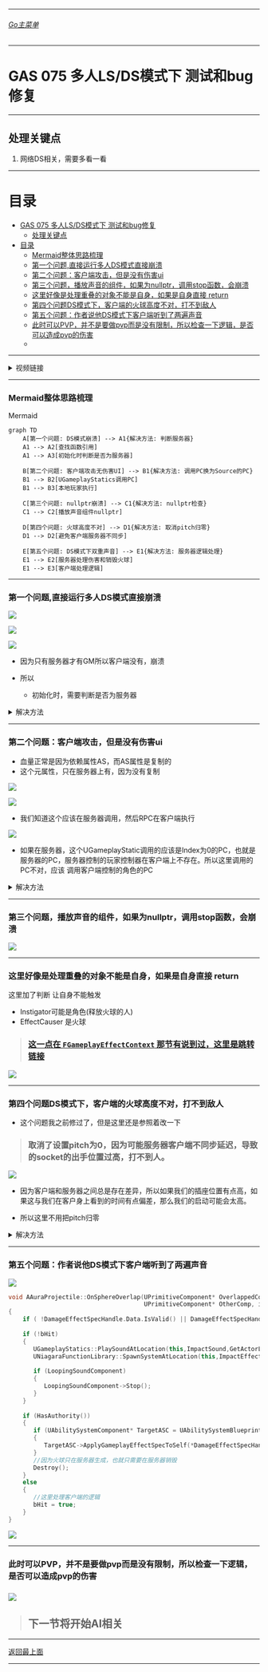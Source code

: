 ___________________________________________________________________________________________
###### [Go主菜单](../MainMenu.md)
___________________________________________________________________________________________

# GAS 075 多人LS/DS模式下 测试和bug修复

___________________________________________________________________________________________

## 处理关键点

1. 网络DS相关，需要多看一看


___________________________________________________________________________________________

# 目录


- [GAS 075 多人LS/DS模式下 测试和bug修复](#gas-075-多人lsds模式下-测试和bug修复)
  - [处理关键点](#处理关键点)
- [目录](#目录)
    - [Mermaid整体思路梳理](#mermaid整体思路梳理)
    - [第一个问题,直接运行多人DS模式直接崩溃](#第一个问题直接运行多人ds模式直接崩溃)
    - [第二个问题：客户端攻击，但是没有伤害ui](#第二个问题客户端攻击但是没有伤害ui)
    - [第三个问题，播放声音的组件，如果为nullptr，调用stop函数，会崩溃](#第三个问题播放声音的组件如果为nullptr调用stop函数会崩溃)
    - [这里好像是处理重叠的对象不能是自身，如果是自身直接 return](#这里好像是处理重叠的对象不能是自身如果是自身直接-return)
    - [第四个问题DS模式下，客户端的火球高度不对，打不到敌人](#第四个问题ds模式下客户端的火球高度不对打不到敌人)
    - [第五个问题：作者说他DS模式下客户端听到了两遍声音](#第五个问题作者说他ds模式下客户端听到了两遍声音)
    - [此时可以PVP，并不是要做pvp而是没有限制，所以检查一下逻辑，是否可以造成pvp的伤害](#此时可以pvp并不是要做pvp而是没有限制所以检查一下逻辑是否可以造成pvp的伤害)
    - [](#)



___________________________________________________________________________________________

<details>
<summary>视频链接</summary>

[14. Multiplayer Test_哔哩哔哩_bilibili](https://www.bilibili.com/video/BV1JD421E7yC/?p=160&spm_id_from=333.880.my_history.page.click&vd_source=9e1e64122d802b4f7ab37bd325a89e6c)

------

</details>

___________________________________________________________________________________________

### Mermaid整体思路梳理

Mermaid

```mermaid
graph TD
    A[第一个问题: DS模式崩溃] --> A1{解决方法: 判断服务器}
    A1 --> A2[查找函数引用]
    A1 --> A3[初始化时判断是否为服务器]

    B[第二个问题: 客户端攻击无伤害UI] --> B1{解决方法: 调用PC换为Source的PC}
    B1 --> B2[UGameplayStatics调用PC]
    B1 --> B3[本地玩家执行]

    C[第三个问题: nullptr崩溃] --> C1{解决方法: nullptr检查}
    C1 --> C2[播放声音组件nullptr]

    D[第四个问题: 火球高度不对] --> D1{解决方法: 取消pitch归零}
    D1 --> D2[避免客户端服务器不同步]

    E[第五个问题: DS模式下双重声音] --> E1{解决方法: 服务器逻辑处理}
    E1 --> E2[服务器处理伤害和销毁火球]
    E1 --> E3[客户端处理逻辑]

```



___________________________________________________________________________________________

### 第一个问题,直接运行多人DS模式直接崩溃

![](./Image/GAS_075/1.png)

![](./Image/GAS_075/2.png)

![](./Image/GAS_075/3.png)

- 因为只有服务器才有GM所以客户端没有，崩溃

- 所以
  - 初始化时，需要判断是否为服务器

<details>
<summary>解决方法</summary>

>### 查找函数的引用![](./Image/GAS_075/4.png)
>
>![](./Image/GAS_075/5.png)![](./Image/GAS_075/6.png)

------

</details>


------

### 第二个问题：客户端攻击，但是没有伤害ui

- 血量正常是因为依赖属性AS，而AS属性是复制的
- 这个元属性，只在服务器上有，因为没有复制

![](./Image/GAS_075/7.png)

![](./Image/GAS_075/8.png)

- 我们知道这个应该在服务器调用，然后RPC在客户端执行

![](./Image/GAS_075/9.png)

- 如果在服务器，这个UGameplayStatic调用的应该是Index为0的PC，也就是服务器的PC，服务器控制的玩家控制器在客户端上不存在。所以这里调用的PC不对，应该 调用客户端控制的角色的PC

<details>
<summary>解决方法</summary>

>#### 所以应该这样处理:
>
>- 调用PC换为Source的PC
>
>  ```cpp
>  void UAuraAttributeSet::ShowFloatingText(const FEffectProperties& Props, const float Damage, const bool InIsBlockedHit, const bool InIsCriticalHit) const
>  {
>      //这里要注意！！！这个UGameplayStatics::GetPlayerController 的 WorldContextObject 不能用GetWorld,需要传一个世界上下文对象,Props.SourceCharacter 这里是玩家控制的角色BP_Aura
>      if (AAuraPlayerController* PC = Cast<AAuraPlayerController>(Props.SourceCharacter->GetController()/*这里需要获取的是释放技能角色的PC*/))
>      {
>         PC->ShowDamageNumber(Damage,Props.TargetCharacter,InIsBlockedHit,InIsCriticalHit);
>      }
>  }
>  ```
>
>![](./Image/GAS_075/10.png)
>
>- 且本地玩家，才能执行
>
>  ```cpp
>  void AAuraPlayerController::ShowDamageNumber_Implementation(float DamageAmount, ACharacter* TargetCharacter,
>  	const bool InIsBlockedHit, const bool InIsCriticalHit)
>  {
>  	if (IsValid(TargetCharacter) && DamageTextComponentClass && IsLocalController()/*且本地玩家，才能执行*/)
>  	{
>  		UDamageTextComponent* DamageTextComponent = NewObject<UDamageTextComponent>(TargetCharacter,DamageTextComponentClass);
>  		DamageTextComponent->RegisterComponent();
>  		DamageTextComponent->AttachToComponent(TargetCharacter->GetRootComponent(),FAttachmentTransformRules::KeepRelativeTransform);
>  		DamageTextComponent->DetachFromComponent(FDetachmentTransformRules::KeepWorldTransform);
>  		DamageTextComponent->SetDamageText(DamageAmount,InIsBlockedHit,InIsCriticalHit);
>  	}
>  }
>  ```
>
>![](./Image/GAS_075/11.png)
>
>
>
>当客户端发送生成火球的请求时，服务器会接收到这个请求并处理相关的逻辑。在这个过程中，`PostGameplayEffectExecute` 函数是在服务器上调用的，而 `Data` 中的 `PC`（Player Controller）代表的是服务器上的那个 Player Controller。但这个 Player Controller 实际上是对应于客户端发出请求的那个玩家角色。
>
>### 关键点：
>
>- **服务器的 Player Controller**: 当你在服务器上处理来自客户端的请求时，服务器会有一个模拟客户端 Player Controller 的对象（即服务器端的 PC）。这个 PC 对应的是客户端控制的角色。
>- **Index 可能不是 0**: 如果服务器上有多个玩家连接，每个玩家在服务器上都会有一个对应的 Player Controller 实例。这些实例的索引（index）并不一定是 0，它们取决于玩家在游戏中的顺序和服务器的处理方式。索引 `0` 通常对应服务器本身的 PC，而其他索引对应不同的客户端玩家。
>
>因此，在服务器上，`PostGameplayEffectExecute` 中的 `Data` 包含的 `PC` 是服务器端的 Player Controller，但它模拟的是客户端对应的那个角色，而不是服务器自身的角色。这意味着它的索引（index）可能并不是 `0`，而是对应于那个客户端玩家的索引。

------

</details>

------

### 第三个问题，播放声音的组件，如果为nullptr，调用stop函数，会崩溃

![](./Image/GAS_075/12.png)

------

### 这里好像是处理重叠的对象不能是自身，如果是自身直接 return

这里加了判断 让自身不能触发

- Instigator可能是角色(释放火球的人)
- EffectCauser 是火球

> ### [这一点在 `FGameplayEffectContext` 那节有说到过，这里是跳转链接](./_FGameplayEffectContext_.md)

![](./Image/GAS_075/13.png)



------

### 第四个问题DS模式下，客户端的火球高度不对，打不到敌人

- 这个问题我之前修过了，但是这里还是参照着改一下

> ### 取消了设置pitch为0，因为可能服务器客户端不同步延迟，导致的socket的出手位置过高，打不到人。

![](./Image/GAS_075/16.png)

- 因为客户端和服务器之间总是存在差异，所以如果我们的插座位置有点高，如果这与我们在客户身上看到的时间有点偏差，那么我们的启动可能会太高。

- 所以这里不用把pitch归零

<details>
<summary>解决方法</summary>

>![](./Image/GAS_075/15.png)

------

</details>

------

### 第五个问题：作者说他DS模式下客户端听到了两遍声音

![](./Image/GAS_075/17.png)

```CPP
void AAuraProjectile::OnSphereOverlap(UPrimitiveComponent* OverlappedComponent, AActor* OtherActor,
                                      UPrimitiveComponent* OtherComp, int32 OtherBodyIndex, bool bFromSweep, const FHitResult& SweepResult)
{
    if ( !DamageEffectSpecHandle.Data.IsValid() || DamageEffectSpecHandle.Data->GetContext().GetEffectCauser() == OtherActor)return;
    
    if (!bHit)
    {
       UGameplayStatics::PlaySoundAtLocation(this,ImpactSound,GetActorLocation(),FRotator::ZeroRotator);
       UNiagaraFunctionLibrary::SpawnSystemAtLocation(this,ImpactEffect,GetActorLocation());
    
       if (LoopingSoundComponent)
       {
          LoopingSoundComponent->Stop();
       }
    }
    
    if (HasAuthority())
    {
       if (UAbilitySystemComponent* TargetASC = UAbilitySystemBlueprintLibrary::GetAbilitySystemComponent(OtherActor))
       {
          TargetASC->ApplyGameplayEffectSpecToSelf(*DamageEffectSpecHandle.Data.Get());
       }
       //因为火球只在服务器生成，也就只需要在服务器销毁
       Destroy();
    }
    else
    {
       //这里处理客户端的逻辑
       bHit = true;
    }
}
```

![](./Image/GAS_075/18.png)


------

### 此时可以PVP，并不是要做pvp而是没有限制，所以检查一下逻辑，是否可以造成pvp的伤害

### ![](./Image/GAS_075/19.png)



>## 下一节将开始AI相关


___________________________________________________________________________________________

[返回最上面](#Go主菜单)

___________________________________________________________________________________________